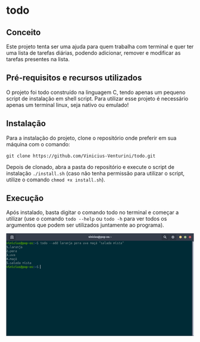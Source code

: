 # todo

## Conceito

Este projeto tenta ser uma ajuda para quem trabalha com terminal e quer ter uma lista de tarefas diárias, podendo adicionar, remover e modificar as tarefas presentes na lista.

## Pré-requisitos e recursos utilizados

O projeto foi todo construído na linguagem C, tendo apenas um pequeno script de instalação em shell script. Para utilizar esse projeto é necessário apenas um terminal linux, seja nativo ou emulado!

## Instalação

Para a instalação do projeto, clone o repositório onde preferir em sua máquina com o comando:
```
git clone https://github.com/Vinicius-Venturini/todo.git
```
Depois de clonado, abra a pasta do repositório e execute o script de instalação ```./install.sh``` (caso não tenha permissão para utilizar o script, utilize o comando ```chmod +x install.sh```).

## Execução

Após instalado, basta digitar o comando todo no terminal e começar a utilizar (use o comando ```todo --help``` ou ```todo -h``` para ver todos os argumentos que podem ser utilizados juntamente ao programa).

<p align="center">
  <img src="https://github.com/Vinicius-Venturini/todo/blob/main/todo-add.png">
</p>
